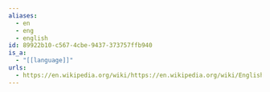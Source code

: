 ```yaml
---
aliases:
  - en
  - eng
  - english
id: 89922b10-c567-4cbe-9437-373757ffb940
is_a:
  - "[[language]]"
urls:
  - https://en.wikipedia.org/wiki/https://en.wikipedia.org/wiki/English_language
---
```

